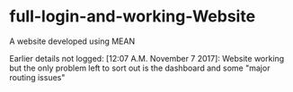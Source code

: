# full-login-and-working-Website
A website developed using MEAN 


Earlier details not logged:
[12:07 A.M. November 7 2017]: Website working but the only problem left to sort out is the dashboard and some "major routing issues"
